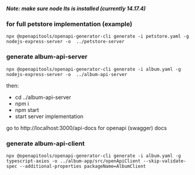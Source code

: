 ##### Note: make sure node lts is installed (currently 14.17.4)

### for full petstore implementation (example)
```
npx @openapitools/openapi-generator-cli generate -i petstore.yaml -g nodejs-express-server -o  ../petstore-server
```


### generate album-api-server
```
npx @openapitools/openapi-generator-cli generate -i album.yaml -g nodejs-express-server -o  ../album-api-server
```

then:
- cd ../album-api-server
- npm i
- npm start
- start server implementation

go to http://localhost:3000/api-docs for openapi (swagger) docs

### generate album-api-client
```
npx @openapitools/openapi-generator-cli generate -i album.yaml -g typescript-axios -o ../album-app/src/openApiClient --skip-validate-spec --additional-properties packageName=AlbumClient
```

